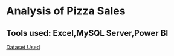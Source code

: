 # Analysis of Pizza Sales

## Tools used: Excel,MySQL Server,Power BI
[Dataset Used]([https://onedrive.live.com/editid=E4E5B0B542D39462!1270&resid=E4E5B0B542D39462!1270&ithint=file%2Cxlsx&redeem=aHR0cHM6Ly8xZHJ2Lm1zL3gvcyFBbUtVMDBLMXNPWGtpWFlHQ21ZQVFmckNPR01KP2U9bHo4ZGlQ&migratedtospo=true&wdo=2&cid=e4e5b0b542d39462)
